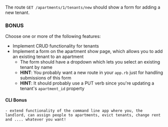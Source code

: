 The route `GET /apartments/1/tenants/new` should show a form for adding a new tenant.

### BONUS

Choose one or more of the following features:

- Implement CRUD functionality for tenants
- Implement a form on the apartment show page, which allows you to add an existing tenant to an apartment
  - The form should have a dropdown which lets you select an existing tenant by name
  - **HINT**: You probably want a new route in your `app.rb` just for handling submissions of this form
  - **HINT**: It should probably use a PUT verb since you're updating a tenant's `apartment_id` property

#### CLI Bonus

    - extend functionality of the command line app where you, the landlord, can assign people to apartments, evict tenants, change rent and .... whatever you want!
